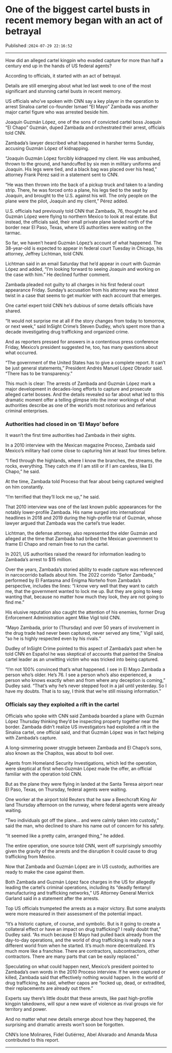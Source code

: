 # One of the biggest cartel busts in recent memory began with an act of betrayal

Published :`2024-07-29 22:16:52`

---

How did an alleged cartel kingpin who evaded capture for more than half a century end up in the hands of US federal agents?

According to officials, it started with an act of betrayal.

Details are still emerging about what led last week to one of the most significant and stunning cartel busts in recent memory.

US officials who’ve spoken with CNN say a key player in the operation to arrest Sinaloa cartel co-founder Ismael “El Mayo” Zambada was another major cartel figure who was arrested beside him.

Joaquín Guzmán López, one of the sons of convicted cartel boss Joaquín “El Chapo” Guzmán, duped Zambada and orchestrated their arrest, officials told CNN.

Zambada’s lawyer described what happened in harsher terms Sunday, accusing Guzmán López of kidnapping.

“Joaquín Guzmán López forcibly kidnapped my client. He was ambushed, thrown to the ground, and handcuffed by six men in military uniforms and Joaquin. His legs were tied, and a black bag was placed over his head,” attorney Frank Pérez said in a statement sent to CNN.

“He was then thrown into the back of a pickup truck and taken to a landing strip. There, he was forced onto a plane, his legs tied to the seat by Joaquin, and brought to the U.S. against his will. The only people on the plane were the pilot, Joaquín and my client,” Pérez added.

U.S. officials had previously told CNN that Zambada, 76, thought he and Guzmán López were flying to northern Mexico to look at real estate. But instead, the officials said, their small private plane landed north of the border near El Paso, Texas, where US authorities were waiting on the tarmac.

So far, we haven’t heard Guzmán López’s account of what happened. The 38-year-old is expected to appear in federal court Tuesday in Chicago, his attorney, Jeffrey Lichtman, told CNN.

Lichtman said in an email Saturday that he’d appear in court with Guzmán López and added, “I’m looking forward to seeing Joaquin and working on the case with him.” He declined further comment.

Zambada pleaded not guilty to all charges in his first federal court appearance Friday. Sunday’s accusation from his attorney was the latest twist in a case that seems to get murkier with each account that emerges.

One cartel expert told CNN he’s dubious of some details officials have shared.

“It would not surprise me at all if the story changes from today to tomorrow, or next week,” said InSight Crime’s Steven Dudley, who’s spent more than a decade investigating drug trafficking and organized crime.

And as reporters pressed for answers in a contentious press conference Friday, Mexico’s president suggested he, too, has many questions about what occurred.

“The government of the United States has to give a complete report. It can’t be just general statements,” President Andrés Manuel López Obrador said. “There has to be transparency.”

This much is clear: The arrests of Zambada and Guzmán López mark a major development in decades-long efforts to capture and prosecute alleged cartel bosses. And the details revealed so far about what led to this dramatic moment offer a telling glimpse into the inner workings of what authorities describe as one of the world’s most notorious and nefarious criminal enterprises.

### Authorities had closed in on ‘El Mayo’ before

It wasn’t the first time authorities had Zambada in their sights.

In a 2010 interview with the Mexican magazine Proceso, Zambada said Mexico’s military had come close to capturing him at least four times before.

“I fled through the highlands, where I know the branches, the streams, the rocks, everything. They catch me if I am still or if I am careless, like El Chapo,” he said.

At the time, Zambada told Proceso that fear about being captured weighed on him constantly.

“I’m terrified that they’ll lock me up,” he said.

That 2010 interview was one of the last known public appearances for the notably lower-profile Zambada. His name surged into international headlines in 2018 and 2019 during the high-profile trial of Guzmán, whose lawyer argued that Zambada was the cartel’s true leader.

Lichtman, the defense attorney, also represented the elder Guzmán and alleged at the time that Zambada had bribed the Mexican government to frame El Chapo and remain free to run the cartel.

In 2021, US authorities raised the reward for information leading to Zambada’s arrest to $15 million.

Over the years, Zambada’s storied ability to evade capture was referenced in narcocorrido ballads about him. The 2022 corrido “Señor Zambada,” performed by El Fantasma and Enigma Norteño from Zambada’s perspective, includes the lines: “I know very well that they want to catch me, that the government wanted to lock me up. But they are going to keep wanting that, because no matter how much they look, they are not going to find me.”

His elusive reputation also caught the attention of his enemies, former Drug Enforcement Administration agent Mike Vigil told CNN.

“Mayo Zambada, prior to (Thursday) and over 50 years of involvement in the drug trade had never been captured, never served any time,” Vigil said, “so he is highly respected even by his rivals.”

Dudley of InSight Crime pointed to this aspect of Zambada’s past when he told CNN en Español he was skeptical of accounts that painted the Sinaloa cartel leader as an unwitting victim who was tricked into being captured.

“I’m not 100% convinced that’s what happened. I see in El Mayo Zambada a person who’s older. He’s 76. I see a person who’s also experienced, a person who knows exactly when and from where any deception is coming,” Dudley said. “That’s why he’s never stepped foot in a jail until yesterday. So I have my doubts. That is to say, I think that we’re still missing information.”

### Officials say they exploited a rift in the cartel

Officials who spoke with CNN said Zambada boarded a plane with Guzmán López Thursday thinking they’d be inspecting property together near the border. Zambada didn’t realize US investigators had exploited a rift in the Sinaloa cartel, one official said, and that Guzmán López was in fact helping with Zambada’s capture.

A long-simmering power struggle between Zambada and El Chapo’s sons, also known as the Chapitos, was about to boil over.

Agents from Homeland Security Investigations, which led the operation, were skeptical at first when Guzmán López made the offer, an official familiar with the operation told CNN.

But as the plane they were flying in landed at the Santa Teresa airport near El Paso, Texas, on Thursday, federal agents were waiting.

One worker at the airport told Reuters that he saw a Beechcraft King Air land Thursday afternoon on the runway, where federal agents were already waiting.

“Two individuals got off the plane… and were calmly taken into custody,” said the man, who declined to share his name out of concern for his safety.

“It seemed like a pretty calm, arranged thing,” he added.

The entire operation, one source told CNN, went off surprisingly smoothly given the gravity of the arrests and the disruption it could cause to drug trafficking from Mexico.

Now that Zambada and Guzmán López are in US custody, authorities are ready to make the case against them.

Both Zambada and Guzmán López face charges in the US for allegedly leading the cartel’s criminal operations, including its “deadly fentanyl manufacturing and trafficking networks,” US Attorney General Merrick Garland said in a statement after the arrests.

Top US officials trumpeted the arrests as a major victory. But some analysts were more measured in their assessment of the potential impact.

“It’s a historic capture, of course, and symbolic. But is it going to create a collateral effect or have an impact on drug trafficking? I really doubt that,” Dudley said. “As much because El Mayo had pulled back already from the day-to-day operations, and the world of drug trafficking is really now a different world from when he started. It’s much more decentralized. It’s much more like a franchise. There are contractors, subcontractors, other contractors. There are many parts that can be easily replaced.”

Speculating on what could happen next, Mexico’s president pointed to Zambada’s own words in the 2010 Proceso interview. If he were captured or killed, Zambada said that effectively nothing would happen. In the world of drug trafficking, he said, whether capos are “locked up, dead, or extradited, their replacements are already out there.”

Experts say there’s little doubt that these arrests, like past high-profile kingpin takedowns, will spur a new wave of violence as rival groups vie for territory and power.

And no matter what new details emerge about how they happened, the surprising and dramatic arrests won’t soon be forgotten.

CNN’s Ione Molinares, Fidel Gutiérrez, Abel Alvarado and Amanda Musa contributed to this report.

---

